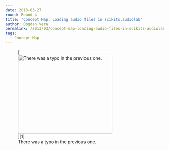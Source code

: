 ```yaml
---
date: 2013-03-27
round: Round 4
title: 'Concept Map: Loading audio files in scikits.audiolab'
author: Bogdan Vera
permalink: /2013/03/concept-map-loading-audio-files-in-scikits-audiolab/
tags:
  - Concept Map
---
```

<figure id="attachment_1938" style="width: 300px;" class="wp-caption aligncenter">[<img class="size-medium wp-image-1938" alt="There was a typo in the previous one." src="http://teaching.software-carpentry.org/wp-content/uploads/2013/03/wavreadConceptMap11-300x251.png" width="300" height="251" />][1]<figcaption class="wp-caption-text">There was a typo in the previous one.</figcaption></figure>

 [1]: http://teaching.software-carpentry.org/wp-content/uploads/2013/03/wavreadConceptMap11.png

